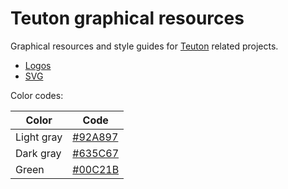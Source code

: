 # Teuton graphical resources

Graphical resources and style guides for [Teuton](https://github.com/dvarrui/teuton) related projects.

* [Logos](images)
* [SVG](svg)

Color codes:

| Color      | Code                                              |
| ---------- | ------------------------------------------------- |
| Light gray | [#92A897](https://www.color-hex.com/color/92a897) |
| Dark gray  | [#635C67](https://www.color-hex.com/color/635c67) |
| Green      | [#00C21B](https://www.color-hex.com/color/00c21b) |

